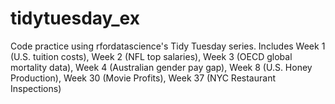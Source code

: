 # tidytuesday_ex
Code practice using rfordatascience's Tidy Tuesday series.
Includes Week 1 (U.S. tuition costs), Week 2 (NFL top salaries), Week 3 (OECD global mortality data), Week 4 (Australian gender pay gap), 
Week 8 (U.S. Honey Production), Week 30 (Movie Profits), Week 37 (NYC Restaurant Inspections)

